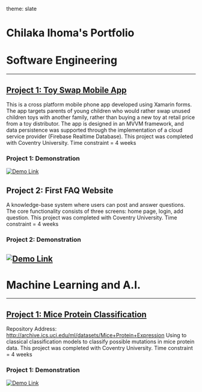 theme: slate
# Chilaka Ihoma's Portfolio

# Software Engineering
---
## [Project 1: Toy Swap Mobile App](https://github.com/ChillitheCode/Toy-Swap-Mobile-App.git)
This is a cross platform mobile phone app developed using Xamarin forms. The app targets parents of young children who would rather swap unused children toys with another family, rather than buying a new toy at retail price from a toy distributor. The app is designed in an MVVM framework, and data persistence was supported through the implementation of a cloud service provider (Firebase Realtime Database).
This project was completed with Coventry University.
Time constraint = 4 weeks

### Project 1: Demonstration
[![Demo Link](https://img.youtube.com/vi/pGUIrtsMeps/maxresdefault.jpg)](https://youtu.be/pGUIrtsMeps)

## Project 2: First FAQ Website
A knowledge-base system where users can post and answer questions.
The core functionality consists of three screens: home page, login, add question.
This project was completed with Coventry University.
Time constraint = 4 weeks

### Project 2: Demonstration
[![Demo Link](https://img.youtube.com/vi/eIv7m94olt8/maxresdefault.jpg)](https://youtu.be/eIv7m94olt8)
---
# Machine Learning and A.I.
---
## [Project 1: Mice Protein Classification](https://github.com/ChillitheCode/Mice-Protien-Classification.git)
Repository Address: http://archive.ics.uci.edu/ml/datasets/Mice+Protein+Expression
Using to classical classification models to classify possible mutations in mice protein data.
This project was completed with Coventry University.
Time constraint = 4 weeks

### Project 1: Demonstration
[![Demo Link](https://img.youtube.com/vi/jQ4u4y8--IY/maxresdefault.jpg)](https://youtu.be/jQ4u4y8--IY)
